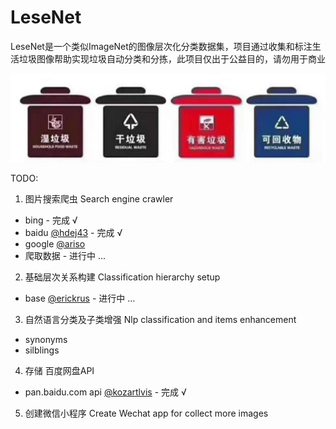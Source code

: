 # LeseNet

LeseNet是一个类似ImageNet的图像层次化分类数据集，项目通过收集和标注生活垃圾图像帮助实现垃圾自动分类和分拣，此项目仅出于公益目的，请勿用于商业

![](https://raw.githubusercontent.com/Erickrus/LeseNet/master/misc/img/trashbin.jpg )


TODO:

1. 图片搜索爬虫 Search engine crawler
 - bing - 完成 √
 - baidu [@hdej43](https://github.com/hdej43) - 完成 √
 - google [@ariso](https://github.com/arisosoftware)
 - 爬取数据 - 进行中 ...
2. 基础层次关系构建 Classification hierarchy setup
 - base [@erickrus](https://github.com/erickrus) - 进行中 ...
3. 自然语言分类及子类增强 Nlp classification and items enhancement 
 - synonyms
 - silblings
4. 存储 百度网盘API
 - pan.baidu.com api [@kozartlvis](https://github.com/Kozartlvis) - 完成 √
5. 创建微信小程序 Create Wechat app for collect more images

